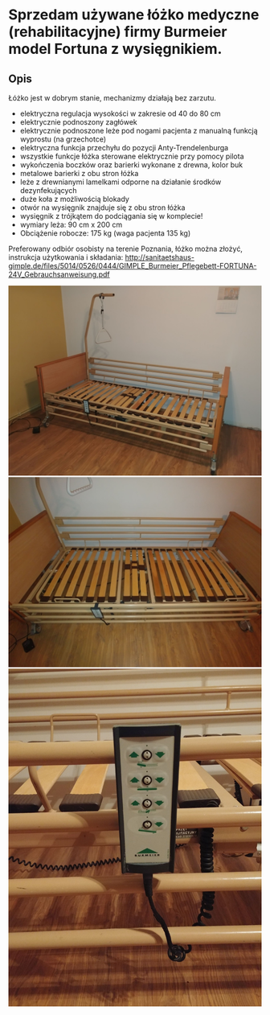 # Sprzedam używane łóżko medyczne (rehabilitacyjne) firmy Burmeier model Fortuna z wysięgnikiem.

## Opis
Łóżko jest w dobrym stanie, mechanizmy działają bez zarzutu.
* elektryczna regulacja wysokości w zakresie od 40 do 80 cm
* elektrycznie podnoszony zagłówek
* elektrycznie podnoszone leże pod nogami pacjenta z manualną funkcją wyprostu (na grzechotce)
* elektryczna funkcja przechyłu do pozycji Anty-Trendelenburga
* wszystkie funkcje łóżka sterowane elektrycznie przy pomocy pilota
* wykończenia boczków oraz barierki wykonane z drewna, kolor buk
* metalowe barierki z obu stron łóżka
* leże z drewnianymi lamelkami odporne na działanie środków dezynfekujących
* duże koła z możliwością blokady
* otwór na wysięgnik znajduje się z obu stron łóżka
* wysięgnik z trójkątem do podciągania się w komplecie!
* wymiary leża: 90 cm x 200 cm
* Obciążenie robocze: 175 kg (waga pacjenta 135 kg)

Preferowany odbiór osobisty na terenie Poznania, łóżko można złożyć, instrukcja użytkowania i składania:
http://sanitaetshaus-gimple.de/files/5014/0526/0444/GIMPLE_Burmeier_Pflegebett-FORTUNA-24V_Gebrauchsanweisung.pdf


![alt text](20210107_165049.jpg "Title")
![alt text](20210107_165116.jpg "Title")
![alt text](20210107_165144.jpg "Title")